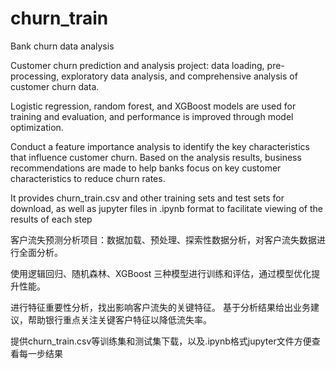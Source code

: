 # churn_train
Bank churn data analysis

Customer churn prediction and analysis project: data loading, pre-processing, exploratory data analysis, and comprehensive analysis of customer churn data.

Logistic regression, random forest, and XGBoost models are used for training and evaluation, and performance is improved through model optimization.

Conduct a feature importance analysis to identify the key characteristics that influence customer churn. Based on the analysis results, business recommendations are made to help banks focus on key customer characteristics to reduce churn rates.

It provides churn_train.csv and other training sets and test sets for download, as well as jupyter files in .ipynb format to facilitate viewing of the results of each step

客户流失预测分析项目：数据加载、预处理、探索性数据分析，对客户流失数据进行全面分析。

使用逻辑回归、随机森林、XGBoost 三种模型进行训练和评估，通过模型优化提升性能。

进行特征重要性分析，找出影响客户流失的关键特征。 基于分析结果给出业务建议，帮助银行重点关注关键客户特征以降低流失率。

提供churn_train.csv等训练集和测试集下载，以及.ipynb格式jupyter文件方便查看每一步结果
